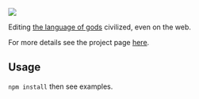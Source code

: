 ![](http://robert.kra.hn/images/paredit-logo.jpg)

Editing [the language of gods](https://www.youtube.com/watch?v=5-OjTPj7K54)
civilized, even on the web.

For more details see the project page [here](http://robert.kra.hn/projects/paredit-js).

## Usage

`npm install` then see examples.
